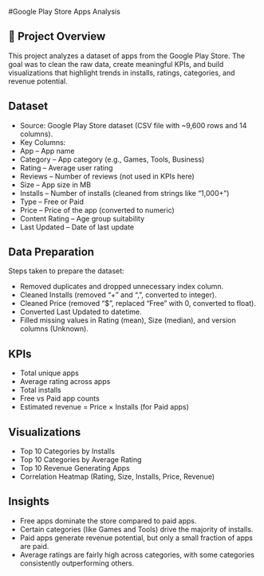 #Google Play Store Apps Analysis
## 📌 Project Overview
This project analyzes a dataset of apps from the Google Play Store. The goal was to clean the raw data, create meaningful KPIs, 
and build visualizations that highlight trends in installs, ratings, categories, and revenue potential.

## Dataset
- Source: Google Play Store dataset (CSV file with ~9,600 rows and 14 columns).
- Key Columns:
- App – App name
- Category – App category (e.g., Games, Tools, Business)
- Rating – Average user rating
- Reviews – Number of reviews (not used in KPIs here)
- Size – App size in MB
- Installs – Number of installs (cleaned from strings like “1,000+”)
- Type – Free or Paid
- Price – Price of the app (converted to numeric)
- Content Rating – Age group suitability
- Last Updated – Date of last update
  
## Data Preparation
Steps taken to prepare the dataset:
- Removed duplicates and dropped unnecessary index column.
- Cleaned Installs (removed “+” and “,”, converted to integer).
- Cleaned Price (removed “$”, replaced “Free” with 0, converted to float).
- Converted Last Updated to datetime.
- Filled missing values in Rating (mean), Size (median), and version columns (Unknown).
  
## KPIs
- Total unique apps
- Average rating across apps
- Total installs
- Free vs Paid app counts
- Estimated revenue = Price × Installs (for Paid apps)
  
## Visualizations
- Top 10 Categories by Installs
- Top 10 Categories by Average Rating
- Top 10 Revenue Generating Apps
- Correlation Heatmap (Rating, Size, Installs, Price, Revenue)
  
## Insights
- Free apps dominate the store compared to paid apps.
- Certain categories (like Games and Tools) drive the majority of installs.
- Paid apps generate revenue potential, but only a small fraction of apps are paid.
- Average ratings are fairly high across categories, with some categories consistently outperforming others.
